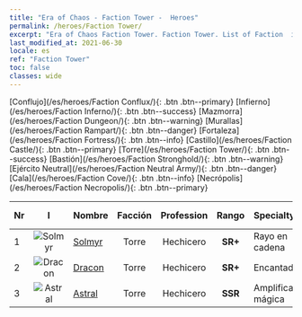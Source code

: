 ```yaml
---
title: "Era of Chaos - Faction Tower -  Heroes"
permalink: /heroes/Faction Tower/
excerpt: "Era of Chaos Faction Tower. Faction Tower. List of Faction  in Era of Chaos"
last_modified_at: 2021-06-30
locale: es
ref: "Faction Tower"
toc: false
classes: wide
---
```

 [Conflujo](/es/heroes/Faction Conflux/){: .btn .btn--primary} [Infierno](/es/heroes/Faction Inferno/){: .btn .btn--success} [Mazmorra](/es/heroes/Faction Dungeon/){: .btn .btn--warning} [Murallas](/es/heroes/Faction Rampart/){: .btn .btn--danger} [Fortaleza](/es/heroes/Faction Fortress/){: .btn .btn--info} [Castillo](/es/heroes/Faction Castle/){: .btn .btn--primary} [Torre](/es/heroes/Faction Tower/){: .btn .btn--success} [Bastión](/es/heroes/Faction Stronghold/){: .btn .btn--warning} [Ejército Neutral](/es/heroes/Faction Neutral Army/){: .btn .btn--danger} [Cala](/es/heroes/Faction Cove/){: .btn .btn--info} [Necrópolis](/es/heroes/Faction Necropolis/){: .btn .btn--primary} 

  | Nr |  I |    Nombre    |  Facción  |  Profession   |  Rango  |    Specialty     | User Rate  | 
  |:---|:--:|:-----------|:-------:|:-------------:|:------:|:-----------------|:----:|
  | 1 | ![Solmyr](/images/h/h_Solmyr.jpg) | [Solmyr](/es/heroes/Solmyr/) | Torre | Hechicero | **SR+** |  Rayo en cadena | SR |
  | 2 | ![Dracon](/images/h/h_Dracon.jpg) | [Dracon](/es/heroes/Dracon/) | Torre | Hechicero | **SR+** |  Encantador | R |
  | 3 | ![Astral](/images/h/h_Astral.jpg) | [Astral](/es/heroes/Astral/) | Torre | Hechicero | **SSR** |  Amplificación mágica | SSR |
